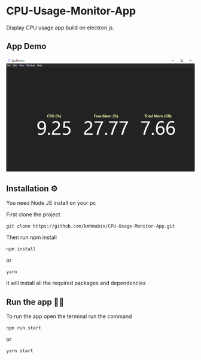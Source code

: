 # CPU-Usage-Monitor-App
Display CPU usage app build on electron js.


## App Demo

![App Demo](https://github.com/kmhmubin/CPU-Usage-Monitor-App/blob/master/App%20Demo.png)


## Installation ⚙

You need Node JS install on your pc

First clone the project 

```
git clone https://github.com/kmhmubin/CPU-Usage-Monitor-App.git
```

Then run npm install

```
npm install
```
or

```
yarn
```

it will install all the required packages and dependencies

## Run the app 🏃‍♂️

To run the app open the terminal run the command

```
npm run start
```
or 
```
yarn start
```
